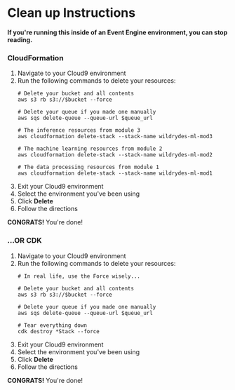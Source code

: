 # Clean up Instructions

**If you're running this inside of an Event Engine environment, you can stop reading.**

### CloudFormation

1. Navigate to your Cloud9 environment
1. Run the following commands to delete your resources:
    ```
    # Delete your bucket and all contents
    aws s3 rb s3://$bucket --force

    # Delete your queue if you made one manually
    aws sqs delete-queue --queue-url $queue_url

    # The inference resources from module 3
    aws cloudformation delete-stack --stack-name wildrydes-ml-mod3

    # The machine learning resources from module 2
    aws cloudformation delete-stack --stack-name wildrydes-ml-mod2

    # The data processing resources from module 1
    aws cloudformation delete-stack --stack-name wildrydes-ml-mod1
    ```
1. Exit your Cloud9 environment
1. Select the environment you've been using
1. Click **Delete**
1. Follow the directions

**CONGRATS!** You're done!

### ...OR CDK

1. Navigate to your Cloud9 environment
1. Run the following commands to delete your resources:
    ```
    # In real life, use the Force wisely...

    # Delete your bucket and all contents
    aws s3 rb s3://$bucket --force

    # Delete your queue if you made one manually
    aws sqs delete-queue --queue-url $queue_url

    # Tear everything down
    cdk destroy *Stack --force
    ```
1. Exit your Cloud9 environment
1. Select the environment you've been using
1. Click **Delete**
1. Follow the directions

**CONGRATS!** You're done!
